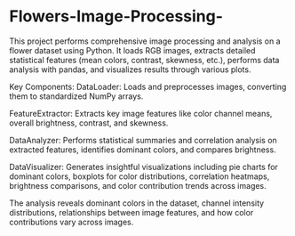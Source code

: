 # Flowers-Image-Processing-
This project performs comprehensive image processing and analysis on a flower dataset using Python. It loads RGB images, extracts detailed statistical features (mean colors, contrast, skewness, etc.), performs data analysis with pandas, and visualizes results through various plots.

Key Components:
DataLoader: Loads and preprocesses images, converting them to standardized NumPy arrays.

FeatureExtractor: Extracts key image features like color channel means, overall brightness, contrast, and skewness.

DataAnalyzer: Performs statistical summaries and correlation analysis on extracted features, identifies dominant colors, and compares brightness.

DataVisualizer: Generates insightful visualizations including pie charts for dominant colors, boxplots for color distributions, correlation heatmaps, brightness comparisons, and color contribution trends across images.

The analysis reveals dominant colors in the dataset, channel intensity distributions, relationships between image features, and how color contributions vary across images.
